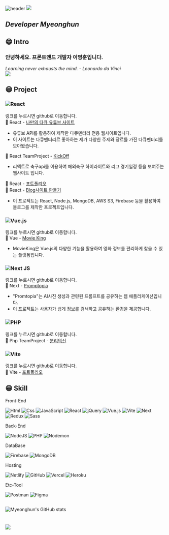 
![header](https://capsule-render.vercel.app/api?type=waving&color=gradient&customColorList=0,2,2,5,30&height=150&section=header&text=WellCome%20to%20My%20Gith%20%F0%9F%98%80&fontSize=30&fontAlign=21&descSize=100&animation=twinkling)
<a href="https://hits.seeyoufarm.com"><img src="https://hits.seeyoufarm.com/api/count/incr/badge.svg?url=https%3A%2F%2Fgithub.com%2Faudgns722&count_bg=%2379C83D&title_bg=%23555555&icon=&icon_color=%23E7E7E7&title=hits&edge_flat=false"/></a>
_<h2>Developer Myeonghun</h2>_

## 😁 Intro

<h3> 안녕하세요. 프론트앤드 개발자 이명훈입니다.</h3>

_Learning never exhausts the mind. - Leonardo da Vinci_
<br>
<a href="mailto:audgns722@gmail.com">
<img src="https://img.shields.io/badge/Gmail-EA4335?style=for-the-badge&logo=Gmail&logoColor=white">
</a>

## 😁 Project
### ![React](https://img.shields.io/badge/react-%2320232a.svg?style=for-the-badge&logo=react&logoColor=%2361DAFB)
링크를 누르시면 github로 이동합니다.   
🚩 React - [나만의 다큐 유튜브 사이트](https://github.com/audgns722/youtube-react2023)   
  - 유튜브 API를 활용하여 제작한 다큐멘터리 전용 웹사이트입니다.   
  - 이 사이트는 다큐멘터리르 좋아하는 제가 다양한 주제와 장르를 가진 다큐멘터리를 모아봤습니다.   

🚩 React TeamProject - [KickOff](https://github.com/audgns722/kickoff)   
  - 리엑트로 축구api를 이용하여 해외축구 하이라이트와 리그 경기일정 등을 보여주는 웹사이트 입니다.   

🚩 React - [포트폴리오](https://fly.io/apps/myeonghunportfolio)   
🚩 React - [Blog사이트 만들기](https://github.com/audgns722/nodeblog-react2023)   
  - 이 프로젝트는 React, Node.js, MongoDB, AWS S3, Firebase 등을 활용하여 블로그를 제작한 프로젝트입니다.
  
### ![Vue.js](https://img.shields.io/badge/vuejs-%2335495e.svg?style=for-the-badge&logo=vuedotjs&logoColor=%234FC08D)   
 링크를 누르시면 github로 이동합니다.   
🚩 Vue - [Movie King](https://github.com/audgns722/movie-vue2023)   
  - MovieKing은 Vue.js의 다양한 기능을 활용하여 영화 정보를 편리하게 찾을 수 있는 플랫폼입니다.

### ![Next JS](https://img.shields.io/badge/Next-black?style=for-the-badge&logo=next.js&logoColor=white)   
링크를 누르시면 github로 이동합니다.   
🚩 Next - [Promptopia](https://github.com/audgns722/project_promtopia_next)
  - "Promtopia"는 AI사진 생성과 관련된 프롬프트를 공유하는 웹 애플리케이션입니다.   
  - 이 프로젝트는 사용자가 쉽게 정보를 검색하고 공유하는 환경을 제공합니다.

### ![PHP](https://img.shields.io/badge/php-%23777BB4.svg?style=for-the-badge&logo=php&logoColor=white)   
링크를 누르시면 github로 이동합니다.   
  🚩 Php TeamProject - [분리의신](https://github.com/audgns722/recycle-project)   

### ![Vite](https://img.shields.io/badge/vite-%23646CFF.svg?style=for-the-badge&logo=vite&logoColor=white)
링크를 누르시면 github로 이동합니다.   
🚩 Vite - [포트폴리오](https://github.com/audgns722/vite-project2023)   

  
## 😁 Skill

Front-End

<!-- HTML5 -->
<img alt="Html" src="https://img.shields.io/badge/HTML5-E34F26.svg?&style=for-the-badge&logo=HTML5&logoColor=white"/>
<!-- CSS3 -->
<img alt="Css" src="https://img.shields.io/badge/CSS3-1572B6.svg?&style=for-the-badge&logo=CSS3&logoColor=white"/>
<!-- JavaScript -->
<img alt="JavaScript" src="https://img.shields.io/badge/JavaScript-F7DF1E.svg?&style=for-the-badge&logo=JavaScript&logoColor=black"/>
<!-- React -->
<img alt="React" src="https://img.shields.io/badge/react-%2320232a.svg?style=for-the-badge&logo=react&logoColor=%2361DAFB"/>
<!-- jQuery -->
<img alt="jQuery" src="https://img.shields.io/badge/jquery-%230769AD.svg?style=for-the-badge&logo=jquery&logoColor=white"/>
<!-- Vue.js -->
<img alt="Vue.js" src="https://img.shields.io/badge/vuejs-%2335495e.svg?style=for-the-badge&logo=vuedotjs&logoColor=%234FC08D"/>
<!-- Vite -->
<img alt="Vite" src="https://img.shields.io/badge/vite-%23646CFF.svg?style=for-the-badge&logo=vite&logoColor=white"/>
<!-- Next -->
<img alt="Next" src="https://img.shields.io/badge/Next-black?style=for-the-badge&logo=next.js&logoColor=white"/>
<!-- Redux -->
<img alt="Redux" src="https://img.shields.io/badge/redux-%23593d88.svg?style=for-the-badge&logo=redux&logoColor=white"/>
<!-- Sass -->
<img alt="Sass" src="https://img.shields.io/badge/SASS-hotpink.svg?style=for-the-badge&logo=SASS&logoColor=white"/>

Back-End

<!-- NodeJS -->
<img alt="NodeJS" src="https://img.shields.io/badge/node.js-6DA55F?style=for-the-badge&logo=node.js&logoColor=white"/>
<!-- PHP -->
<img alt="PHP" src="https://img.shields.io/badge/php-%23777BB4.svg?style=for-the-badge&logo=php&logoColor=white"/>
<!-- Nodemon -->
<img alt="Nodemon" src="https://img.shields.io/badge/NODEMON-%23323330.svg?style=for-the-badge&logo=nodemon&logoColor=%BBDEAD"/>

DataBase

<!-- Firebase -->
<img alt="Firebase" src="https://img.shields.io/badge/Firebase-039BE5?style=for-the-badge&logo=Firebase&logoColor=white"/>
<!-- MongoDB -->
<img alt="MongoDB" src="https://img.shields.io/badge/MongoDB-%234ea94b.svg?style=for-the-badge&logo=mongodb&logoColor=white"/>

Hosting

<!-- Netlify -->
<img alt="Netlify" src="https://img.shields.io/badge/netlify-%23000000.svg?style=for-the-badge&logo=netlify&logoColor=#00C7B7"/>
<!-- GitHub -->
<img alt="GitHub" src="https://img.shields.io/badge/github-%23121011.svg?style=for-the-badge&logo=github&logoColor=white"/>
<!-- Vercel -->
<img alt="Vercel" src="https://img.shields.io/badge/vercel-%23000000.svg?style=for-the-badge&logo=vercel&logoColor=white"/>
<!-- Heroku -->
<img alt="Heroku" src="https://img.shields.io/badge/heroku-%23430098.svg?style=for-the-badge&logo=heroku&logoColor=white"/>

Etc-Tool

<!-- Postman -->
<img alt="Postman" src="https://img.shields.io/badge/Postman-FF6C37?style=for-the-badge&logo=postman&logoColor=white"/>
<!-- Figma -->
<img alt="Figma" src="https://img.shields.io/badge/figma-%23F24E1E.svg?style=for-the-badge&logo=figma&logoColor=white"/>

##

![Myeonghun's GitHub stats](http://github-profile-summary-cards.vercel.app/api/cards/profile-details?username=audgns722&theme=solarized)

# <img src="https://capsule-render.vercel.app/api?type=waving&color=gradient&customColorList=0,2,2,5,30&height=220&&section=footer" />

